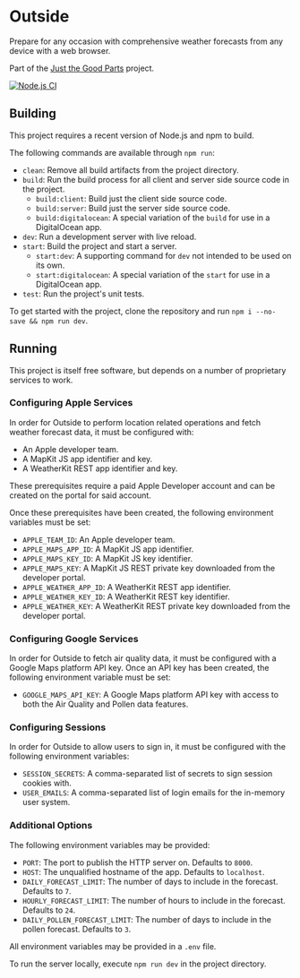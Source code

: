 # Outside

Prepare for any occasion with comprehensive weather forecasts from any device with a web browser.

Part of the [Just the Good Parts](https://justthegoodparts.kevinmacwhinnie.com) project.

[![Node.js CI](https://github.com/decarbonization/outside/actions/workflows/node.js.yml/badge.svg)](https://github.com/decarbonization/outside/actions/workflows/node.js.yml)

## Building

This project requires a recent version of Node.js and npm to build.

The following commands are available through `npm run`:

- `clean`: Remove all build artifacts from the project directory.
- `build`: Run the build process for all client and server side source code in the project.
    - `build:client`: Build just the client side source code.
    - `build:server`: Build just the server side source code.
    - `build:digitalocean`: A special variation of the `build` for use in a DigitalOcean app.
- `dev`: Run a development server with live reload.
- `start`: Build the project and start a server.
    - `start:dev`: A supporting command for `dev` not intended to be used on its own.
    - `start:digitalocean`: A special variation of the `start` for use in a DigitalOcean app.
- `test`: Run the project's unit tests.

To get started with the project, clone the repository and run `npm i --no-save && npm run dev`.

## Running

This project is itself free software, but depends on a number of proprietary services to work.

### Configuring Apple Services

In order for Outside to perform location related operations and fetch weather forecast data, it must be configured with:

- An Apple developer team.
- A MapKit JS app identifier and key.
- A WeatherKit REST app identifier and key.

These prerequisites require a paid Apple Developer account and can be created on the portal for said account.

Once these prerequisites have been created, the following environment variables must be set:

- `APPLE_TEAM_ID`: An Apple developer team.
- `APPLE_MAPS_APP_ID`: A MapKit JS app identifier.
- `APPLE_MAPS_KEY_ID`: A MapKit JS key identifier.
- `APPLE_MAPS_KEY`: A MapKit JS REST private key downloaded from the developer portal.
- `APPLE_WEATHER_APP_ID`: A WeatherKit REST app identifier.
- `APPLE_WEATHER_KEY_ID`: A WeatherKit REST key identifier.
- `APPLE_WEATHER_KEY`: A WeatherKit REST private key downloaded from the developer portal.

### Configuring Google Services

In order for Outside to fetch air quality data, it must be configured with a Google Maps platform API key. Once an API key has been created, the following environment variable must be set:

- `GOOGLE_MAPS_API_KEY`: A Google Maps platform API key with access to both the Air Quality and Pollen data features.

### Configuring Sessions

In order for Outside to allow users to sign in, it must be configured with the following environment variables:

- `SESSION_SECRETS`: A comma-separated list of secrets to sign session cookies with.
- `USER_EMAILS`: A comma-separated list of login emails for the in-memory user system.

### Additional Options

The following environment variables may be provided:

- `PORT`: The port to publish the HTTP server on. Defaults to `8000`.
- `HOST`: The unqualified hostname of the app. Defaults to `localhost`.
- `DAILY_FORECAST_LIMIT`: The number of days to include in the forecast. Defaults to `7`.
- `HOURLY_FORECAST_LIMIT`: The number of hours to include in the forecast. Defaults to `24`.
- `DAILY_POLLEN_FORECAST_LIMIT`: The number of days to include in the pollen forecast. Defaults to `3`.

All environment variables may be provided in a `.env` file.

To run the server locally, execute `npm run dev` in the project directory.
